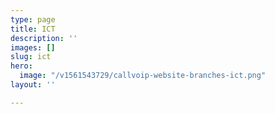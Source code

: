 ```yaml
---
type: page
title: ICT
description: ''
images: []
slug: ict
hero:
  image: "/v1561543729/callvoip-website-branches-ict.png"
layout: ''

---
```

